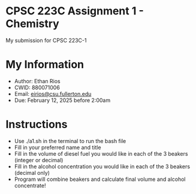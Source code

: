 # CPSC 223C Assignment 1 - Chemistry

My submission for CPSC 223C-1

# My Information

* Author: Ethan Rios
* CWID: 880071006
* Email: eirios@csu.fullerton.edu
* Due: February 12, 2025 before 2:00am

# Instructions

* Use ./a1.sh in the terminal to run the bash file
* Fill in your preferred name and title
* Fill in the volume of diesel fuel you would like in each of the 3 beakers (integer or decimal)
* Fill in the alcohol concentration you would like in each of the 3 beakers (decimal only)
* Program will combine beakers and calculate final volume and alcohol concentrate!
